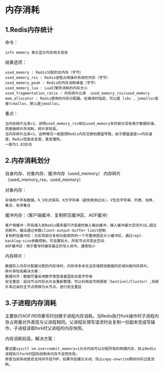 
# 内存消耗
## 1.Redis内存统计
> 
  命令：
> > 
    info memory 表示显示内存相关信息
> 
  结果选项：
> > 
    used_memory : Redis分配的总内存（字节）
    used_memory_rss : Redis进程占用操作系统的内存（字节）
    used_memory_peak : Redis的内存消耗峰值（字节）
    used_memory_lua : Lua引擎所消耗的内存大小
    used_fragmentation_ratio : 内存碎片比率  used_memory_rss/used_memory  
    mem_allocator : Redis使用的内存分配器。在编译时指定，可以是 libc 、jemalloc或者tcmalloc，默认是jemalloc。
>
  重点：
> >
    当内存碎片比率>1，说明used_memory_rss相比used_memory多的部分没有用于数据存储，而是被碎片所消耗，碎片率较高。
    当内存碎片比率<1，这种情况一般是把Redis内存交换到硬盘导致。由于硬盘速度<<内存速度，Redis性能会变差，甚至僵死。
    一般为1.03左右
## 2.内存消耗划分
自身内存、对象内存、缓冲内存（used_memory）
内存碎片（used_memory_rss，used_memory）
> 
对象内存：
> > 
    存储用户所有数据。K_V形式保存，K为字符串（避免使用过长），V包含字符串、列表、哈希、集合、有序集合
> 
缓冲内存：（客户端缓冲、复制积压缓冲区、AOF缓冲）
> > 
    客户端缓冲：所有接入到Redis服务器TCP连接的输入输出缓冲，输入缓冲最大空间为1G,超过将断开。输出通过参数client-output-buffer-limit控制
    复制积压缓冲区：为实现部分复制功能提供的一个可重用固定大小缓冲区，通过repl-backlog-size参数控制，可设置较大，所有节点共享此空间
    AOF缓冲区：用于重写时缓存最近的写入命令，通常较小
> 
内存碎片：
> > 
    数据存入内存分配器分配的内存块时，内存块多余无法存储其他数据的区域叫做内存碎片。
    碎片率较高解决方案：
    数据对齐：数据尽量采用数字类型或者固定长度字符串
    安全重启：启动节点内存水片会重新整理，可以利用高可用框架（Sentinel/Cluster）,将碎片率过高的主节点转移为从节点，进行安全重启
## 3.子进程内存消耗
主要执行AOF/RDB重写时创建子进程内存消耗。当Redis执行fork操作时子进程内存占用量对外表现与父进程相同。父进程处理写请求时会复制一份副本完成写操作，子进程读取fork时父进程的内存快照。<br>
>
内存消耗较高，解决方案：
> >
    要设置sysctl vm.overcommit_memory=1允许内核可以分配所有的物理内存，防止Redis进程执行fork时因系统剩余内存不足而失败。
    排查当前系统是否支持并开启THP，如果开启建议关闭，防止copy-onwrite期间内存过度消耗。
